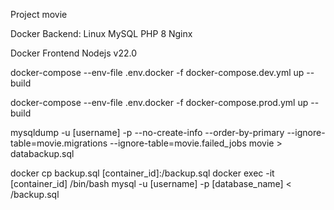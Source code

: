 Project movie

Docker Backend:
Linux
MySQL
PHP 8
Nginx

Docker Frontend
Nodejs v22.0


docker-compose --env-file .env.docker -f docker-compose.dev.yml up --build

docker-compose --env-file .env.docker -f docker-compose.prod.yml up --build


mysqldump -u [username] -p 
--no-create-info 
--order-by-primary 
--ignore-table=movie.migrations 
--ignore-table=movie.failed_jobs 
movie > databackup.sql

docker cp backup.sql [container_id]:/backup.sql
docker exec -it [container_id] /bin/bash
mysql -u [username] -p [database_name] < /backup.sql